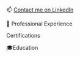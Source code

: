 📫 [Contact me on LinkedIn](https://www.linkedin.com/in/venura9/ "Venura's LinkedIn")

💼 Professional Experience

Certifications

🎓Education 


 
<!--


**venura9/venura9** is a ✨ _special_ ✨ repository because its `README.md` (this file) appears on your GitHub profile.

Here are some ideas to get you started:

🌏 I have travelled and lived in: 🇱🇰 🇦🇺 🇰🇪 🇸🇬 🇮🇳 🇲🇻 🇰🇭 🇹🇭

- 🔭 I’m currently working on ...
- 🌱 I’m currently learning ...
- 👯 I’m looking to collaborate on ...
- 🤔 I’m looking for help with ...
- 💬 Ask me about ...

- 😄 Pronouns: ...
- ⚡ Fun fact: ...
-->


